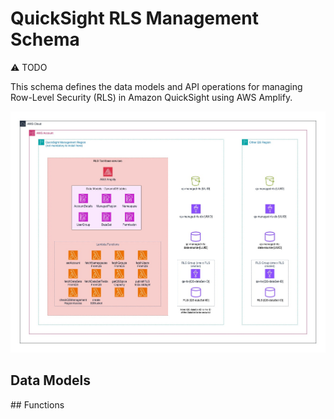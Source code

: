 # QuickSight RLS Management Schema

:warning: TODO

This schema defines the data models and API operations for managing Row-Level Security (RLS) in Amazon QuickSight using AWS Amplify.


![Architecture](/Guide/images/RLS-Tool-Architecture.jpg)

## Data Models

## Functions